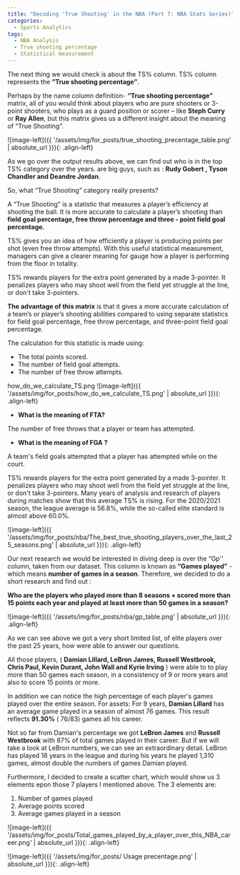 ```yaml
---
title: "Decoding 'True Shooting' in the NBA (Part 7: NBA Stats Series)"
categories:
  - Sports Analytics
tags:
  - NBA Analysis
  - True shooting percentage
  - Statistical measurement
---
```



The next thing we would check is about the TS% column. TS% column represents the **”True shooting percentage”**.

Perhaps by the name column definition- **“True shooting percentage”** matrix,  all of you would think about players who are pure shooters or 3-point shooters, who plays as a guard position or scorer – like **Steph Curry** or **Ray Allen**, but this matrix gives us a different insight about the meaning of “True Shooting”.

![image-left]({{ '/assets/img/for_posts/true_shooting_precentage_table.png' | absolute_url }}){: .align-left} 

As we go over the output results above, we can find out who is in the top TS% category over the years. are big guys, such as :  **Rudy Gobert , Tyson Chandler and Deandre Jordan**.

 So, what “True Shooting” category really presents?


A “True Shooting” is a statistic that measures a player’s  efficiency at shooting the ball. It is more accurate to calculate a player’s shooting than **field goal percentage, free throw percentage and three - point field goal percentage.**

TS% gives you an idea of how efficiently a player is producing points per shot (even free throw attempts). With this useful statistical measurement, managers can give a clearer meaning for gauge how a player is performing from the floor in totality.

TS% rewards players for the extra point generated by a made 3-pointer. It penalizes players who may shoot well from the field yet struggle at the line, or don't take 3-pointers.


**The advantage of this matrix** is that it gives a more accurate calculation of a team’s or player’s shooting abilities compared to using separate statistics for field goal percentage, free throw percentage, and three-point field goal percentage.

The calculation for this statistic is made using:
* The total points scored. 
* The number of field goal attempts.
* The number of free throw attempts.



how_do_we_calculate_TS.png
![image-left]({{ '/assets/img/for_posts/how_do_we_calculate_TS.png' | absolute_url }}){: .align-left} 

* **What is the meaning of FTA?**

The number of free throws that a player or team has attempted.


* **What is the meaning of FGA ?**
  
A team's field goals attempted that a player has attempted while on the court.


TS% rewards players for the extra point generated by a made 3-pointer. It penalizes players who may shoot well from the field yet struggle at the line, or don't take 3-pointers. 
Many years of analysis and research of players during matches show that this average TS% is rising. For the 2020/2021 season, the league average is 56.8%, while the so-called elite standard is almost above 60.0%.


![image-left]({{ '/assets/img/for_posts/nba/The_best_true_shooting_players_over_the_last_25_seasons.png' | absolute_url }}){: .align-left} 




Our next research we would be interested in diving deep is over the “Gp'' column, taken from our dataset. This column is known as **“Games played”** - which means **number of games in a season**.  Therefore, we decided to do a short research and find out :

**Who are the players who played more than 8 seasons + scored more than 15 points each year  and played at least more than 50 games in a season?**


![image-left]({{ '/assets/img/for_posts/nba/gp_table.png' | absolute_url }}){: .align-left}



As we can see above we got a very short limited list, of elite players over the past 25 years, how were able to answer our questions.

All those players, ( **Damian Lillard, LeBron James, Russell Westbrook, Chris Paul, Kevin Durant, John Wall and  Kyrie Irving** ) were able to to play more than 50 games each season, in a consistency of 9 or more years and also to score 15 points or more.

In addition we can notice the high percentage of each player's games played over the entire season. For assets: For 9 years,  **Damian Lillard** has an average game played in a season of almost 76 games. This result reflects **91.30%** ( 76/83) games all his career. 

Not so far from Damian's percentage we got **LeBron James** and **Russell Westbrook** with  87% of total games played in their career. But if we will take a look at LeBron numbers, we can see an  extraordinary detail. LeBron has played 18 years in the league and during his years he played 1,310 games, almost double the numbers of games Damian played.

Furthermore, I decided to create a scatter chart, which would show us 3 elements epon those 7 players I mentioned above. 
The 3 elements are: 
1. Number of games played 
2. Average points scored 
3. Average games played in a season




![image-left]({{ '/assets/img/for_posts/Total_games_played_by_a_player_over_this_NBA_career.png' | absolute_url }}){: .align-left}




![image-left]({{ '/assets/img/for_posts/
Usage precentage.png' | absolute_url }}){: .align-left}